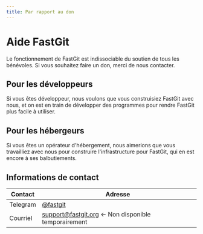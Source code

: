 ```yaml
---
title: Par rapport au don
---
```


# Aide FastGit

Le fonctionnement de FastGit est indissociable du soutien de tous les bénévoles. Si vous souhaitez faire un don, merci de nous contacter.

## Pour les développeurs

Si vous êtes développeur, nous voulons que vous construisiez FastGit avec nous, et on est en train de développer des programmes pour rendre FastGit plus facile à utiliser.

## Pour les hébergeurs

Si vous êtes un opérateur d'hébergement, nous aimerions que vous travailliez avec nous pour construire l'infrastructure pour FastGit, qui en est encore à ses balbutiements.

## Informations de contact

|Contact |Adresse |
| ------- | ---- |
| Telegram | [@fastgit](https://t.me/fastgit) |
| Courriel | [support@fastgit.org](mailto:support@fastgit.org) <- Non disponible temporairement |
